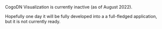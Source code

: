 
CogoDN Visualization is currently inactive (as of August 2022). 

Hopefully one day it will be fully developed into a a full-fledged application, but it is not currently ready.


